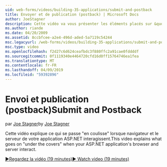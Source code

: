 ```yaml
---
uid: web-forms/videos/building-35-applications/submit-and-postback
title: Envoyer et de publication (postback) | Microsoft Docs
author: JoeStagner
description: Cette vidéo va vous présenter les éléments placés sur &quot;en coulisse&quot; lorsque navigateur et le serveur de votre application ASP.NET interagissent.
ms.author: riande
ms.date: 04/20/2009
ms.assetid: 8ccbfcee-a2e4-496d-aded-5a7119c54244
msc.legacyurl: /web-forms/videos/building-35-applications/submit-and-postback
msc.type: video
ms.openlocfilehash: f2d27c6d624ceafbdc3f880ffc2a91cae0fddddf
ms.sourcegitcommit: 0f1119340e4464720cfd16d0ff15764746ea1fea
ms.translationtype: MT
ms.contentlocale: fr-FR
ms.lasthandoff: 04/09/2019
ms.locfileid: "59392896"
---
```

# <a name="submit-and-postback"></a><span data-ttu-id="8e9b3-103">Envoi et publication (postback)</span><span class="sxs-lookup"><span data-stu-id="8e9b3-103">Submit and Postback</span></span>

<span data-ttu-id="8e9b3-104">par [Joe Stagner](https://github.com/JoeStagner)</span><span class="sxs-lookup"><span data-stu-id="8e9b3-104">by [Joe Stagner](https://github.com/JoeStagner)</span></span>

<span data-ttu-id="8e9b3-105">Cette vidéo explique ce qui se passe &quot;en coulisse&quot; lorsque navigateur et le serveur de votre application ASP.NET interagissent.</span><span class="sxs-lookup"><span data-stu-id="8e9b3-105">This video explains what goes on &quot;under the covers&quot; when your ASP.NET application's browser and server interact.</span></span>

[<span data-ttu-id="8e9b3-106">&#9654;Regardez la vidéo (19 minutes)</span><span class="sxs-lookup"><span data-stu-id="8e9b3-106">&#9654; Watch video (19 minutes)</span></span>](https://channel9.msdn.com/Blogs/ASP-NET-Site-Videos/submit-and-postback)
